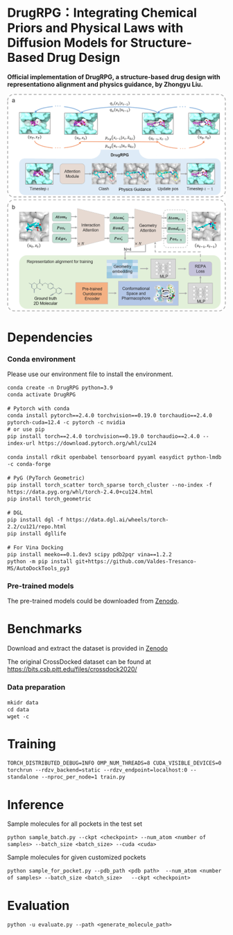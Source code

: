 # DrugRPG：Integrating Chemical Priors and Physical Laws with Diffusion Models for Structure-Based Drug Design
**Official implementation of DrugRPG, a structure-based drug design with representationo alignment and physics guidance, by Zhongyu Liu.<br>**

![image](https://github.com/Hit-zhongyu/DrugRPG/blob/main/image/DrugRPG.png)

# Dependencies
### **Conda environment**

Please use our environment file to install the environment.
```
conda create -n DrugRPG python=3.9
conda activate DrugRPG

# Pytorch with conda
conda install pytorch==2.4.0 torchvision==0.19.0 torchaudio==2.4.0 pytorch-cuda=12.4 -c pytorch -c nvidia
# or use pip
pip install torch==2.4.0 torchvision==0.19.0 torchaudio==2.4.0 --index-url https://download.pytorch.org/whl/cu124

conda install rdkit openbabel tensorboard pyyaml easydict python-lmdb -c conda-forge

# PyG (PyTorch Geometric)
pip install torch_scatter torch_sparse torch_cluster --no-index -f https://data.pyg.org/whl/torch-2.4.0+cu124.html
pip install torch_geometric

# DGL
pip install dgl -f https://data.dgl.ai/wheels/torch-2.2/cu121/repo.html
pip install dgllife

# For Vina Docking
pip install meeko==0.1.dev3 scipy pdb2pqr vina==1.2.2 
python -m pip install git+https://github.com/Valdes-Tresanco-MS/AutoDockTools_py3
``` 
  
### **Pre-trained models**
The pre-trained models could be downloaded from [Zenodo](https://zenodo.org/records/17355903).

# Benchmarks

Download and extract the dataset is provided in [Zenodo](https://zenodo.org/records/17355903)

The original CrossDocked dataset can be found at https://bits.csb.pitt.edu/files/crossdock2020/

### **Data preparation**
```
mkidr data
cd data
wget -c 
```

# Training 
```
TORCH_DISTRIBUTED_DEBUG=INFO OMP_NUM_THREADS=8 CUDA_VISIBLE_DEVICES=0  torchrun --rdzv_backend=static --rdzv_endpoint=localhost:0 --standalone --nproc_per_node=1 train.py
```

# Inference
Sample molecules for all pockets in the test set
```
python sample_batch.py --ckpt <checkpoint> --num_atom <number of samples> --batch_size <batch_size> --cuda <cuda> 
```

Sample molecules for given customized pockets
```
python sample_for_pocket.py --pdb_path <pdb path>  --num_atom <number of samples> --batch_size <batch_size>   --ckpt <checkpoint>
```

# Evaluation
```
python -u evaluate.py --path <generate_molecule_path>
```
